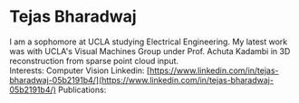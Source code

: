 # Tejas Bharadwaj <br>

I am a sophomore at UCLA studying Electrical Engineering. My latest work was with UCLA's Visual Machines Group under Prof. Achuta Kadambi in 3D reconstruction from sparse point cloud input. <br>
Interests: Computer Vision
Linkedin: [https://www.linkedin.com/in/tejas-bharadwaj-05b2191b4/](https://www.linkedin.com/in/tejas-bharadwaj-05b2191b4/)
Publications:
